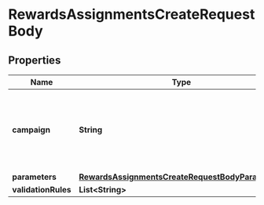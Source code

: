 

# RewardsAssignmentsCreateRequestBody


## Properties

| Name | Type | Description | Notes |
|------------ | ------------- | ------------- | -------------|
|**campaign** | **String** | The campaign ID of the campaign to which the reward is to be assigned. |  |
|**parameters** | [**RewardsAssignmentsCreateRequestBodyParameters**](RewardsAssignmentsCreateRequestBodyParameters.md) |  |  [optional] |
|**validationRules** | **List&lt;String&gt;** |  |  [optional] |



